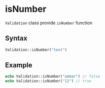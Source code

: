 # isNumber

`Validation` class provide `isNumber` function

## Syntax

```php
Validation::isNumber("text")
```

## Example

```php
echo Validation::isNumber("ammar") // false
echo Validation::isNumber("12") // true
```
